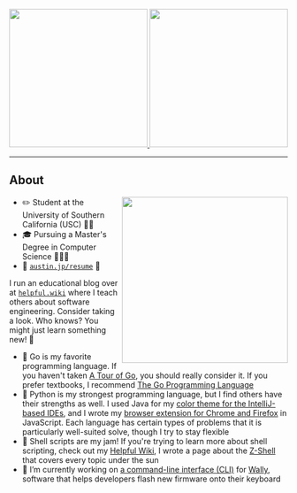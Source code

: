 <!-- **austintraver/austintraver** is a ✨ _special_ ✨ repository because its `README.md` (this file) appears on your GitHub profile. -->

<p width="100%">
<a href="#">
<img alt="" height="250" src="https://github-readme-stats.vercel.app/api?username=austintraver&theme=vue&show_icons=true&count_private=true">
</a>
<a href="#">
<img alt="" height="250" src="https://github-readme-stats.vercel.app/api/top-langs/?username=austintraver&theme=vue&langs_count=8&exclude_repo=usclassifieds,newsfeed&hide=shell,powershell,vim%20script,ruby,kotlin,roff,scss,perl,css&layout=compact">
</a>
</p>
    
---

## About

<img 
    src="https://user-images.githubusercontent.com/25112463/153734629-270b5e75-bb51-468c-b53e-4dd5f5fa92e3.gif"
    height=300
    width=300
    align="right"
    >

- ✏️ Student at the University of Southern California (USC) ✌🏻
- 🎓 Pursuing a Master's Degree in Computer Science 👨🏻‍💻
- 💼 [`austin.jp/resume`][resume] 🔗

I run an educational blog over at [`helpful.wiki`][wiki] where I teach others about software engineering. Consider taking a look. Who knows? You might just learn something new! 📖

- 🌱 Go is my favorite programming language. If you haven't taken [A Tour of Go], you should really consider it. If you prefer textbooks, I recommend [The Go Programming Language]
- 🐍 Python is my strongest programming language, but I find others have their strengths as well. I used Java for my [color theme for the IntelliJ-based IDEs][Professor Theme], and I wrote my [browser extension for Chrome and Firefox][Web Extension] in JavaScript. Each language has certain types of problems that it is particularly well-suited solve, though I try to stay flexible
- 🐚 Shell scripts are my jam! If you're trying to learn more about shell scripting, check out my [Helpful Wiki][wiki], I wrote a page about the [Z-Shell](https://helpful.wiki/zsh) that covers every topic under the sun
- 🔭 I’m currently working on [a command-line interface (CLI)](https://github.com/austintraver/wally) for [Wally][], software that helps developers flash new firmware onto their keyboard

[wiki]: https://helpful.wiki
[resume]: https://austin.jp/resume
[A Tour of Go]: https://tour.golang.org/welcome/1
[The Go Programming Language]: https://www.google.com/books/edition/The_Go_Programming_Language/SJHvCgAAQBAJ
[Wally]: https://github.com/zsa/wally
[Web Extension]: https://github.com/austintraver/merge
[Professor Theme]: https://plugins.jetbrains.com/plugin/16230-professor-theme
